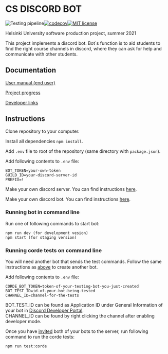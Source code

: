 # CS DISCORD BOT

![Testing pipeline](https://github.com/CS-DISCORD-BOT/cs-discord-bot/actions/workflows/test.yml/badge.svg?branch=dev)[![codecov](https://codecov.io/gh/CS-DISCORD-BOT/cs-discord-bot/branch/dev/graph/badge.svg?token=qsZwyE4keT)](https://codecov.io/gh/CS-DISCORD-BOT/cs-discord-bot)[![MIT license](https://img.shields.io/badge/License-MIT-blue.svg)](LICENSE)

Helsinki University software production project, summer 2021

This project implements a discord bot. Bot´s function is to aid students to find the right course channels in discord, where they can ask for help and communicate with other students.

## Documentation

[User manual (end user)](./documentation/usermanual.md)

[Project progress](./documentation/projectprogress.md)

[Developer links](./documentation/developerlinks.md)


## Instructions
Clone repository to your computer.

Install all dependencies `npm install`.

Add `.env` file to root of the repository (same directory with `package.json`).

Add following contents to `.env` file:
```
BOT_TOKEN=your-own-token
GUILD_ID=your-discord-server-id
PREFIX=!
```

Make your own discord server. You can find instructions [here](./documentation/discordserver.md).

Make your own discord bot. You can find instructions [here](./documentation/setupmainbot.md).


### Running bot in command line
Run one of following commands to start bot:
```
npm run dev (for development vesion)
npm start (for staging version)
```


### Running corde tests on command line
You will need another bot that sends the test commands. Follow the same instructions as [above](https://discordjs.guide/preparations/setting-up-a-bot-application.html#creating-your-bot) to create another bot.

Add following contents to `.env` file:
```
CORDE_BOT_TOKEN=token-of-your-testing-bot-you-just-created
BOT_TEST_ID=id-of-your-bot-being-tested 
CHANNEL_ID=channel-for-the-tests
```

BOT_TEST_ID can be found as Application ID under General Information of your bot in [Discord Developer Portal](https://discord.com/developers/applications).  
CHANNEL_ID can be found by right clicking the channel after enabling developer mode.

Once you have [invited](https://discordjs.guide/preparations/adding-your-bot-to-servers.html#bot-invite-links) both of your bots to the server, run following command to run the corde tests:
```
npm run test:corde
```
